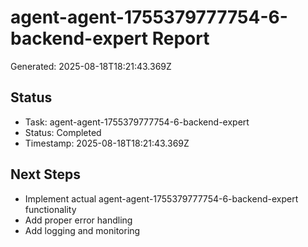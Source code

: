# agent-agent-1755379777754-6-backend-expert Report

Generated: 2025-08-18T18:21:43.369Z

## Status
- Task: agent-agent-1755379777754-6-backend-expert
- Status: Completed
- Timestamp: 2025-08-18T18:21:43.369Z

## Next Steps
- Implement actual agent-agent-1755379777754-6-backend-expert functionality
- Add proper error handling
- Add logging and monitoring
